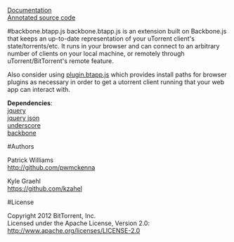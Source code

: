 [Documentation](http://pwmckenna.com/projects/btapp/documentation.html "documentation")  
[Annotated source code](http://pwmckenna.com/projects/btapp/backbone.btapp.html "source")  
  
#backbone.btapp.js
backbone.btapp.js is an extension built on Backbone.js that keeps an up-to-date representation of your uTorrent client's state/torrents/etc. It runs in your browser and can connect to an arbitrary number of clients on your local machine, or remotely through uTorrent/BitTorrent's remote feature.

Also consider using [plugin.btapp.js](https://github.com/pwmckenna/plugin "plugin") which provides install paths for browser plugins as necessary in order to get a utorrent client running that your web app can interact with.

__Dependencies__:  
[jquery](http://jquery.com/ "jquery")  
[jquery json](http://code.google.com/p/jquery-json/ "jquery json")  
[underscore](http://documentcloud.github.com/underscore/ "underscore")  
[backbone](http://documentcloud.github.com/backbone/ "backbone")  
  
  
#Authors

Patrick Williams  
http://github.com/pwmckenna
  
Kyle Graehl  
https://github.com/kzahel
  
  
#License
  
Copyright 2012 BitTorrent, Inc.  
Licensed under the Apache License, Version 2.0: http://www.apache.org/licenses/LICENSE-2.0   
